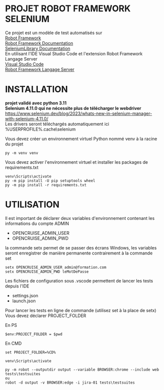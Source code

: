 # PROJET ROBOT FRAMEWORK SELENIUM

Ce projet est un modèle de test automatisés sur  
[Robot Framework](https://robotframework.org/)  
[Robot Framework Documentation](https://robotframework.org/robotframework/)  
[SeleniumLibrary Documentation](https://robotframework.org/SeleniumLibrary/SeleniumLibrary.html)  
En utilisant l'IDE Visual Studio Code et l'extension Robot Framework Langage Server   
[Visual Studio Code](https://code.visualstudio.com/)  
[Robot Framework Langage Server](https://marketplace.visualstudio.com/items?itemName=robocorp.robotframework-lsp)  

# INSTALLATION

**projet validé avec python 3.11**  
**Selenium 4.11.0 qui ne nécessite plus de télécharger le webdriver**  
https://www.selenium.dev/blog/2023/whats-new-in-selenium-manager-with-selenium-4.11.0/  
Les drivers seront téléchargés automatiquement ici  
%USERPROFILE%\.cache\selenium  


Vous devez créer un environnement virtuel Python nommé venv à la racine du projet  
```
py -m venv venv
```
Vous devez activer l'environnement virtuel et installer les packages de requirements.txt   
```
venv\Scripts\activate
py -m pip install -U pip setuptools wheel
py -m pip install -r requirements.txt
```

# UTILISATION


Il est important de déclarer deux variables d'environnement contenant les informations du compte ADMIN  

- OPENCRUISE_ADMIN_USER
- OPENCRUISE_ADMIN_PWD

la commande setx permet de se passer des écrans Windows, les variables seront enregistrer de manière permanente contrairement à la commande set   

```
setx OPENCRUISE_ADMIN_USER admin@formation.com  
setx OPENCRUISE_ADMIN_PWD leMotDePasse  
```

Les fichiers de configuration sous .vscode permettent de lancer les tests depuis l'IDE  
 
- settings.json
- launch.json


Pour lancer les tests en ligne de commande (utilisez set à la place de setx)  
Vous devez déclarer PROJECT_FOLDER  

En PS  
```
$env:PROJECT_FOLDER = $pwd  
```
En CMD  
```
set PROJECT_FOLDER=%CD%  
```

```
venv\Scripts\activate

py -m robot --outputdir output --variable BROWSER:chrome --include web tests\testsuites
ou
robot -d output -v BROWSER:edge -i jira-01 tests\testsuites

```